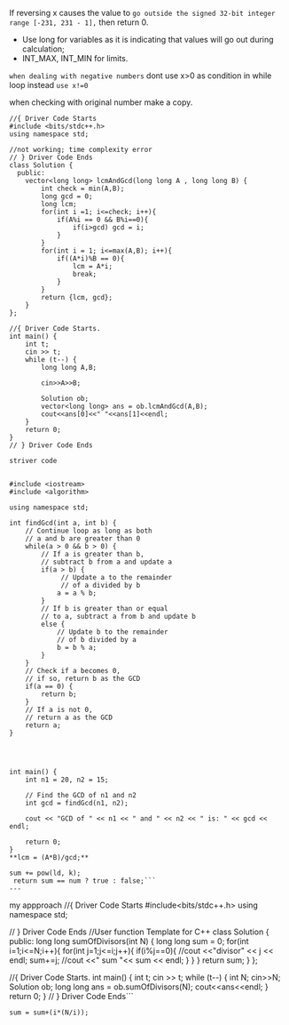 If reversing x causes the value to `go outside the signed 32-bit integer range [-231, 231 - 1],` then return 0.

- Use long for variables as it is indicating that values will go out during calculation;
- INT_MAX, INT_MIN for limits.

`when dealing with negative numbers` dont use x>0 as condition in while loop instead `use x!=0` 

when checking with original number make  a copy.

```
//{ Driver Code Starts
#include <bits/stdc++.h>
using namespace std;

//not working; time complexity error
// } Driver Code Ends
class Solution {
  public:
    vector<long long> lcmAndGcd(long long A , long long B) {
        int check = min(A,B);
        long gcd = 0;
        long lcm;
        for(int i =1; i<=check; i++){
            if(A%i == 0 && B%i==0){
                if(i>gcd) gcd = i;
            }
        }
        for(int i = 1; i<=max(A,B); i++){
            if((A*i)%B == 0){
                lcm = A*i;
                break;
            }
        }
        return {lcm, gcd};
    }
};

//{ Driver Code Starts.
int main() {
    int t;
    cin >> t;
    while (t--) {
        long long A,B;
        
        cin>>A>>B;

        Solution ob;
        vector<long long> ans = ob.lcmAndGcd(A,B);
        cout<<ans[0]<<" "<<ans[1]<<endl;
    }
    return 0;
}
// } Driver Code Ends
```
```
striver code

                                
#include <iostream>
#include <algorithm>

using namespace std;

int findGcd(int a, int b) {
    // Continue loop as long as both
    // a and b are greater than 0
    while(a > 0 && b > 0) {
        // If a is greater than b,
        // subtract b from a and update a
        if(a > b) {
             // Update a to the remainder
             // of a divided by b
            a = a % b;
        }
        // If b is greater than or equal
        // to a, subtract a from b and update b
        else {
            // Update b to the remainder
            // of b divided by a
            b = b % a; 
        }
    }
    // Check if a becomes 0,
    // if so, return b as the GCD
    if(a == 0) {
        return b;
    }
    // If a is not 0,
    // return a as the GCD
    return a;
}




int main() {
    int n1 = 20, n2 = 15;
    
    // Find the GCD of n1 and n2
    int gcd = findGcd(n1, n2);

    cout << "GCD of " << n1 << " and " << n2 << " is: " << gcd << endl;

    return 0;
}
**lcm = (A*B)/gcd;**                 
```
```int k = to_string(num).length()
sum += pow(ld, k);
 return sum == num ? true : false;```
---
```
my appproach 
//{ Driver Code Starts
#include<bits/stdc++.h> 
using namespace std; 

// } Driver Code Ends
//User function Template for C++
class Solution
{
public:
    long long sumOfDivisors(int N)
    {
        long long sum = 0;
        for(int i=1;i<=N;i++){
        for(int j=1;j<=i;j++){
            if(i%j==0){
                //cout <<"divisor" << j << endl;
                sum+=j;
                //cout <<" sum "<< sum << endl;
            }
        }
        }
        return sum;
    }
};

//{ Driver Code Starts.
int main()
{
    int t;
    cin >> t;
    while (t--)
    {
        int N;
        cin>>N;
        Solution ob;
        long long ans  = ob.sumOfDivisors(N);
        cout<<ans<<endl;
    }
    return 0;
}
// } Driver Code Ends```
```actual case:
sum = sum+(i*(N/i));
```
